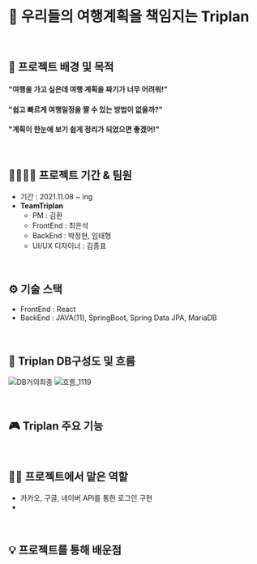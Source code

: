 # 🛫 우리들의 여행계획을 책임지는 Triplan
<br>

## 🔎 프로젝트 배경 및 목적
#### "여행을 가고 싶은데 여행 계획을 짜기가 너무 어려워!"<br>
#### "쉽고 빠르게 여행일정을 짤 수 있는 방법이 없을까?"<br>
#### "계획이 한눈에 보기 쉽게 정리가 되었으면 좋겠어!"<br>
<br>

## 👨‍👨‍👦‍👦 프로젝트 기간 & 팀원
* 기간 : 2021.11.08 ~ ing
* **TeamTriplan**
  * PM : 김환
  * FrontEnd : 최은석
  * BackEnd : 박정현, 임태형
  * UI/UX 디자이너 : 김종표
<br>

## ⚙ 기술 스택
* FrontEnd : React
* BackEnd : JAVA(11), SpringBoot, Spring Data JPA, MariaDB 
<br>

## 💾 Triplan DB구성도 및 흐름
![DB거의최종](https://user-images.githubusercontent.com/88026773/144074381-d990fe15-d06d-4600-99bc-10b398d0a59e.PNG)
![흐름_1119](https://user-images.githubusercontent.com/88026773/144074483-6344ffc6-d26b-4465-8b20-d6f3baebf541.PNG)

<br>

## 🎮 Triplan 주요 기능
<br>

## 👩‍🔧 프로젝트에서 맡은 역할
* 카카오, 구글, 네이버 API를 통한 로그인 구현
* 
<br>

## 💡 프로젝트를 통해 배운점

